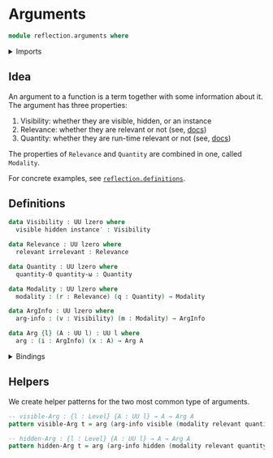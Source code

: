 # Arguments

```agda
module reflection.arguments where
```

<details><summary>Imports</summary>

```agda
open import foundation.universe-levels
```

</details>

## Idea

An argument to a function is a term together with some information about it. The
argument has three properties:

1. Visibility: whether they are visible, hidden, or an instance
2. Relevance: whether they are relevant or not (see,
   [docs](https://agda.readthedocs.io/en/latest/language/irrelevance.html))
3. Quantity: whether they are run-time relevant or not (see,
   [docs](https://agda.readthedocs.io/en/latest/language/runtime-irrelevance.html))

The properties of `Relevance` and `Quantity` are combined in one, called
`Modality`.

For concrete examples, see
[`reflection.definitions`](reflection.definitions.md).

## Definitions

```agda
data Visibility : UU lzero where
  visible hidden instance′ : Visibility

data Relevance : UU lzero where
  relevant irrelevant : Relevance

data Quantity : UU lzero where
  quantity-0 quantity-ω : Quantity

data Modality : UU lzero where
  modality : (r : Relevance) (q : Quantity) → Modality

data ArgInfo : UU lzero where
  arg-info : (v : Visibility) (m : Modality) → ArgInfo

data Arg {l} (A : UU l) : UU l where
  arg : (i : ArgInfo) (x : A) → Arg A
```

<details><summary>Bindings</summary>

```agda
{-# BUILTIN HIDING Visibility #-}
{-# BUILTIN VISIBLE visible #-}
{-# BUILTIN HIDDEN hidden #-}
{-# BUILTIN INSTANCE instance′ #-}

{-# BUILTIN RELEVANCE Relevance #-}
{-# BUILTIN RELEVANT relevant #-}
{-# BUILTIN IRRELEVANT irrelevant #-}

{-# BUILTIN QUANTITY Quantity #-}
{-# BUILTIN QUANTITY-0 quantity-0 #-}
{-# BUILTIN QUANTITY-ω quantity-ω #-}

{-# BUILTIN MODALITY Modality #-}
{-# BUILTIN MODALITY-CONSTRUCTOR modality #-}

{-# BUILTIN ARGINFO ArgInfo #-}
{-# BUILTIN ARGARGINFO arg-info #-}

{-# BUILTIN ARG Arg #-}
{-# BUILTIN ARGARG arg #-}
```

</details>

## Helpers

We create helper patterns for the two most common type of arguments.

```agda
-- visible-Arg : {l : Level} {A : UU l} → A → Arg A
pattern visible-Arg t = arg (arg-info visible (modality relevant quantity-ω)) t

-- hidden-Arg : {l : Level} {A : UU l} → A → Arg A
pattern hidden-Arg t = arg (arg-info hidden (modality relevant quantity-ω)) t
```
